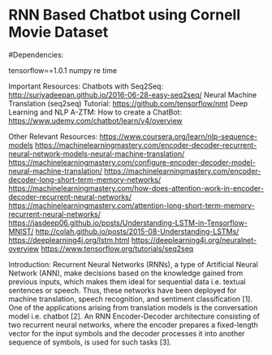 # RNN Based Chatbot using Cornell Movie Dataset

#Dependencies:

tensorflow==1.0.1
numpy
re
time


Important Resources:
Chatbots with Seq2Seq: http://suriyadeepan.github.io/2016-06-28-easy-seq2seq/
Neural Machine Translation (seq2seq) Tutorial: https://github.com/tensorflow/nmt
Deep Learning and NLP A-ZTM: How to create a ChatBot: https://www.udemy.com/chatbot/learn/v4/overview

Other Relevant Resources:
https://www.coursera.org/learn/nlp-sequence-models
https://machinelearningmastery.com/encoder-decoder-recurrent-neural-network-models-neural-machine-translation/
https://machinelearningmastery.com/configure-encoder-decoder-model-neural-machine-translation/
https://machinelearningmastery.com/encoder-decoder-long-short-term-memory-networks/
https://machinelearningmastery.com/how-does-attention-work-in-encoder-decoder-recurrent-neural-networks/
https://machinelearningmastery.com/attention-long-short-term-memory-recurrent-neural-networks/
https://jasdeep06.github.io/posts/Understanding-LSTM-in-Tensorflow-MNIST/
http://colah.github.io/posts/2015-08-Understanding-LSTMs/
https://deeplearning4j.org/lstm.html
https://deeplearning4j.org/neuralnet-overview
https://www.tensorflow.org/tutorials/seq2seq

Introduction:
Recurrent Neural Networks (RNNs), a type of Artificial Neural Network (ANN),
make decisions based on the knowledge gained from previous inputs, which
makes them ideal for sequential data i.e. textual sentences or speech. Thus, these
networks have been deployed for machine translation, speech recognition, and
sentiment classification [1]. One of the applications arising from translation
models is the conversation model i.e. chatbot [2]. An RNN Encoder-Decoder
architecture consisting of two recurrent neural networks, where the encoder
prepares a fixed-length vector for the input symbols and the decoder processes it
into another sequence of symbols, is used for such tasks [3].
